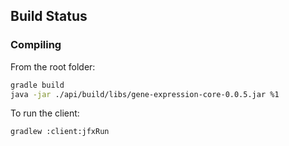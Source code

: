 ## Build Status

### Compiling

From the root folder:

```bash
gradle build
java -jar ./api/build/libs/gene-expression-core-0.0.5.jar %1
```


To run the client:
```bash
gradlew :client:jfxRun
```